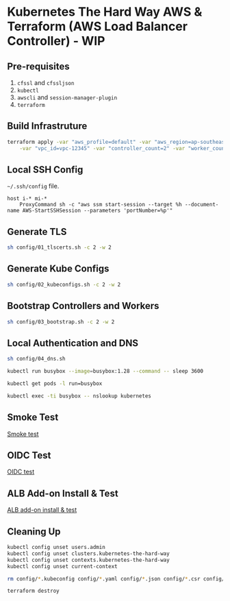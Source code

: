 # Kubernetes The Hard Way AWS & Terraform (AWS Load Balancer Controller) - WIP

## Pre-requisites

1. `cfssl` and `cfssljson`
1. `kubectl`
1. `awscli` and `session-manager-plugin`
1. `terraform`

## Build Infrastruture

```bash
terraform apply -var "aws_profile=default" -var "aws_region=ap-southeast-2" \
    -var "vpc_id=vpc-12345" -var "controller_count=2" -var "worker_count=2"
```

## Local SSH Config

`~/.ssh/config` file.

```config
host i-* mi-*
    ProxyCommand sh -c "aws ssm start-session --target %h --document-name AWS-StartSSHSession --parameters 'portNumber=%p'"
```

## Generate TLS

```bash
sh config/01_tlscerts.sh -c 2 -w 2
```

## Generate Kube Configs

```bash
sh config/02_kubeconfigs.sh -c 2 -w 2
```

## Bootstrap Controllers and Workers

```bash
sh config/03_bootstrap.sh -c 2 -w 2
```

## Local Authentication and DNS

```bash
sh config/04_dns.sh

kubectl run busybox --image=busybox:1.28 --command -- sleep 3600

kubectl get pods -l run=busybox

kubectl exec -ti busybox -- nslookup kubernetes
```

## Smoke Test

[Smoke test](config/05_smoketest.md)

## OIDC Test

[OIDC test](config/06_oidc.md)

## ALB Add-on Install & Test

[ALB add-on install & test](config/07_alb.md)

## Cleaning Up

```bash
kubectl config unset users.admin
kubectl config unset clusters.kubernetes-the-hard-way
kubectl config unset contexts.kubernetes-the-hard-way
kubectl config unset current-context

rm config/*.kubeconfig config/*.yaml config/*.json config/*.csr config/*.pem

terraform destroy
```
